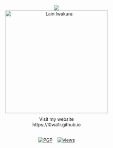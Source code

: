 <div align="center"> 
  <img src="https://readme-typing-svg.herokuapp.com/?font=JetBrains+Mono&size=15&duration=3000&pause=1500&color=FFFFFF&center=true&vCenter=true&width=600&height=50&lines=Explore+to+understand" />
<br>
  <img src="https://hips.hearstapps.com/digitalspyuk.cdnds.net/16/23/1465558970-old-internet-gif.gif?crop=1.00xw:0.667xh;0,0.134xh&resize=1200:*" alt="Lain Iwakura" width="320" height="320" style="margin-bottom: 10px;" /><br>
  Visit my website <br>
  https://l0wa1r.github.io
  <br> <br>
  
  [![PGP](https://img.shields.io/badge/PGP-:3-313131?style=flat&labelColor=545454&color=313131)](https://github.com/LowAir.gpg)
  &nbsp;&nbsp;
  [![views](https://komarev.com/ghpvc/?username=typhon64&style=flat&color=313131&label=views)](https://github.com/l0wa1r)
</div>
